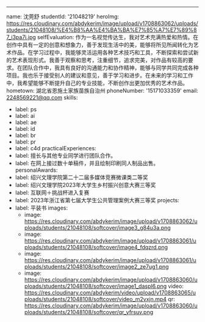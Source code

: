 ---
name: 沈莞舒
studentId: '21048219'
heroImg: https://res.cloudinary.com/abdykerim/image/upload/v1708863062/uploads/students/21048108/%E4%B8%AA%E4%BA%BA%E7%85%A7%E7%89%87_i3pa7i.jpg
selfEvaluation: 作为一名视觉传达生，我对艺术充满热爱和热情。在创作中具有一定的创意和想象力，善于发现生活中的美，能够将所见所闻转化为艺术作品。在学习过程中，我能够灵活运用各种艺术技巧和工具，不断探索和尝试新的艺术表现形式。我善于观察和思考，注重细节，追求完美，对作品有较高的要求。在团队合作中，我具有良好的沟通能力和协作精神，能够与同学共同完成各种项目。我也乐于接受别人的建议和意见，善于学习和进步。在未来的学习和工作中，我希望能够不断提升自己的专业技能，不断创作出更加优秀的艺术作品。
hometown: 湖北省恩施土家族苗族自治州
phoneNumber: '15171033359'
email: 2248569221@qq.com
skills:
  - label: ps
  - label: ai
  - label: ae
  - label: id
  - label: br
  - label: pr
  - label: c4d
practicalExperiences:
  - label: 擅长与其他专业同学进行团队合作。
  - label: 在网上接过数十单稿件，并且绘制印刷同人制品出售。
personalAwards:
  - label: 绍兴文理学院第二十二届多媒体竞赛微课类二等奖
  - label: 绍兴文理学院2023年大学生乡村振兴创意大赛三等奖
  - label: 互联网＋挑战杯进入复赛
  - label: 2023年浙江省第七届大学生公共管理案例大赛三等奖
projects:
  - label: 平装书
    images:
      - image: https://res.cloudinary.com/abdykerim/image/upload/v1708863062/uploads/students/21048108/softcover/image3_g84u3a.png
      - image: https://res.cloudinary.com/abdykerim/image/upload/v1708863061/uploads/students/21048108/softcover/image4_fdqzrd.png
      - image: https://res.cloudinary.com/abdykerim/image/upload/v1708863061/uploads/students/21048108/softcover/image2_ze7ug1.png
      - image: https://res.cloudinary.com/abdykerim/image/upload/v1708863060/uploads/students/21048108/softcover/image1_daspl6.png
    video: https://res.cloudinary.com/abdykerim/video/upload/v1708863065/uploads/students/21048108/softcover/video_m2vxjn.mp4
    qr: https://res.cloudinary.com/abdykerim/image/upload/v1708863060/uploads/students/21048108/softcover/qr_yfrsuv.png
